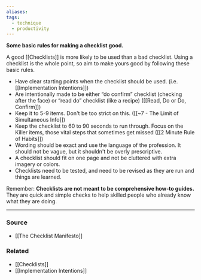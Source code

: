 ```yaml
---
aliases: 
tags:
  - technique
  - productivity
---
```

**Some basic rules for making a checklist good.**

A good [[Checklists]] is more likely to be used than a bad checklist. Using a checklist is the whole point, so aim to make yours good by following these basic rules.

- Have clear starting points when the checklist should be used. (i.e. [[Implementation Intentions]])
- Are intentionally made to be either “do confirm” checklist (checking after the face) or “read do” checklist (like a recipe) ([[Read, Do or Do, Confirm]])
- Keep it to 5-9 items. Don't be too strict on this. ([[~7 - The Limit of Simultaneous Info]])
- Keep the checklist to 60 to 90 seconds to run through. Focus on the Killer items, those vital steps that sometimes get missed  ([[2 Minute Rule of Habits]])
- Wording should be exact and use the language of the profession. It should not be vague, but it shouldn't be overly prescriptive.
- A checklist should fit on one page and not be cluttered with extra imagery or colors.
- Checklists need to be tested, and need to be revised as they are run and things are learned.

Remember: **Checklists are not meant to be comprehensive how-to guides.** They are quick and simple checks to help skilled people who already know what they are doing. 

---

### Source
- [[The Checklist Manifesto]]

### Related
- [[Checklists]] 
- [[Implementation Intentions]]